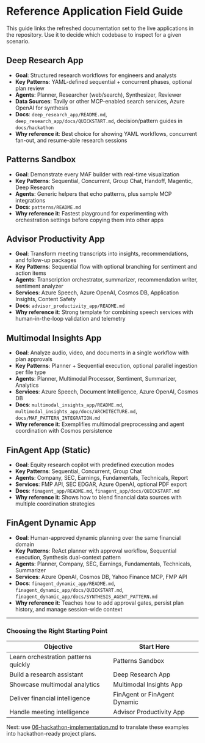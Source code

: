 # Reference Application Field Guide

This guide links the refreshed documentation set to the live applications in the repository. Use it to decide which codebase to inspect for a given scenario.

## Deep Research App

- **Goal**: Structured research workflows for engineers and analysts
- **Key Patterns**: YAML-defined sequential + concurrent phases, optional plan review
- **Agents**: Planner, Researcher (web/search), Synthesizer, Reviewer
- **Data Sources**: Tavily or other MCP-enabled search services, Azure OpenAI for synthesis
- **Docs**: `deep_research_app/README.md`, `deep_research_app/docs/QUICKSTART.md`, decision/pattern guides in `docs/hackathon`
- **Why reference it**: Best choice for showing YAML workflows, concurrent fan-out, and resume-able research sessions

## Patterns Sandbox

- **Goal**: Demonstrate every MAF builder with real-time visualization
- **Key Patterns**: Sequential, Concurrent, Group Chat, Handoff, Magentic, Deep Research
- **Agents**: Generic helpers that echo patterns, plus sample MCP integrations
- **Docs**: `patterns/README.md`
- **Why reference it**: Fastest playground for experimenting with orchestration settings before copying them into other apps

## Advisor Productivity App

- **Goal**: Transform meeting transcripts into insights, recommendations, and follow-up packages
- **Key Patterns**: Sequential flow with optional branching for sentiment and action items
- **Agents**: Transcription orchestrator, summarizer, recommendation writer, sentiment analyzer
- **Services**: Azure Speech, Azure OpenAI, Cosmos DB, Application Insights, Content Safety
- **Docs**: `advisor_productivity_app/README.md`
- **Why reference it**: Strong template for combining speech services with human-in-the-loop validation and telemetry

## Multimodal Insights App

- **Goal**: Analyze audio, video, and documents in a single workflow with plan approvals
- **Key Patterns**: Planner + Sequential execution, optional parallel ingestion per file type
- **Agents**: Planner, Multimodal Processor, Sentiment, Summarizer, Analytics
- **Services**: Azure Speech, Document Intelligence, Azure OpenAI, Cosmos DB
- **Docs**: `multimodal_insights_app/README.md`, `multimodal_insights_app/docs/ARCHITECTURE.md`, `docs/MAF_PATTERN_INTEGRATION.md`
- **Why reference it**: Exemplifies multimodal preprocessing and agent coordination with Cosmos persistence

## FinAgent App (Static)

- **Goal**: Equity research copilot with predefined execution modes
- **Key Patterns**: Sequential, Concurrent, Group Chat
- **Agents**: Company, SEC, Earnings, Fundamentals, Technicals, Report
- **Services**: FMP API, SEC EDGAR, Azure OpenAI, optional PDF export
- **Docs**: `finagent_app/README.md`, `finagent_app/docs/QUICKSTART.md`
- **Why reference it**: Shows how to blend financial data sources with multiple coordination strategies

## FinAgent Dynamic App

- **Goal**: Human-approved dynamic planning over the same financial domain
- **Key Patterns**: ReAct planner with approval workflow, Sequential execution, Synthesis dual-context pattern
- **Agents**: Planner, Company, SEC, Earnings, Fundamentals, Technicals, Summarizer
- **Services**: Azure OpenAI, Cosmos DB, Yahoo Finance MCP, FMP API
- **Docs**: `finagent_dynamic_app/README.md`, `finagent_dynamic_app/docs/QUICKSTART.md`, `finagent_dynamic_app/docs/SYNTHESIS_AGENT_PATTERN.md`
- **Why reference it**: Teaches how to add approval gates, persist plan history, and manage session-wide context

---

### Choosing the Right Starting Point

| Objective | Start Here |
| --- | --- |
| Learn orchestration patterns quickly | Patterns Sandbox |
| Build a research assistant | Deep Research App |
| Showcase multimodal analytics | Multimodal Insights App |
| Deliver financial intelligence | FinAgent or FinAgent Dynamic |
| Handle meeting intelligence | Advisor Productivity App |

Next: use [06-hackathon-implementation.md](./06-hackathon-implementation.md) to translate these examples into hackathon-ready project plans.
